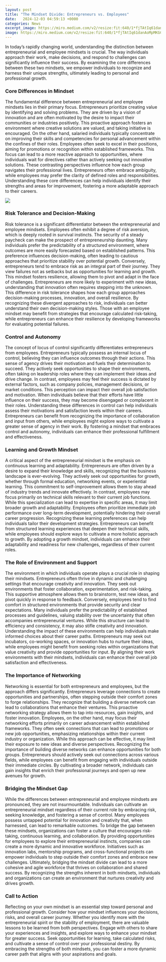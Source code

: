 ```yaml
---
layout: post
title: "The Mindset Divide: Entrepreneurs vs. Employees"
date:   2024-12-03 04:59:13 +0000
categories: News
excerpt_image: https://miro.medium.com/v2/resize:fit:640/1*fjTAtIq61danAoMpMKGC0A.png
image: https://miro.medium.com/v2/resize:fit:640/1*fjTAtIq61danAoMpMKGC0A.png
---
```


In today’s rapidly changing world, understanding the distinction between entrepreneurial and employee mindsets is crucial. The way individuals approach their work, make decisions, and respond to challenges can significantly influence their success. By examining the core differences between these two mindsets, we empower individuals to recognize and harness their unique strengths, ultimately leading to personal and professional growth.
### Core Differences in Mindset
The fundamental difference between entrepreneurial and employee mindsets lies in their primary focus. Entrepreneurs prioritize creating value by identifying and solving problems. They are driven by a vision of innovation and are often motivated by the desire to impact their communities or industries positively. This proactive approach fosters an environment where creative solutions are valued, and taking initiative is encouraged.
On the other hand, salaried individuals typically concentrate on improving their skills and competencies for personal advancement within the confines of their roles. Employees often seek to excel in their positions, aiming for promotions or recognition within established frameworks. This focus can lead to a more reactive approach to opportunities, where individuals wait for directives rather than actively seeking out innovative solutions. 
These contrasting perspectives influence how each group navigates their professional lives. Entrepreneurs often embrace ambiguity, while employees may prefer the clarity of defined roles and responsibilities. Understanding these core differences can help individuals identify their strengths and areas for improvement, fostering a more adaptable approach to their careers.

![](https://miro.medium.com/v2/resize:fit:640/1*fjTAtIq61danAoMpMKGC0A.png)
### Risk Tolerance and Decision-Making
Risk tolerance is a significant differentiator between the entrepreneurial and employee mindsets. Employees often exhibit a degree of risk aversion, which is deeply rooted in survival instincts. The security of a steady paycheck can make the prospect of entrepreneurship daunting. Many individuals prefer the predictability of a structured environment, where outcomes are more easily forecasted based on established patterns. This preference influences decision-making, often leading to cautious approaches that prioritize stability over potential growth.
Conversely, entrepreneurs tend to embrace risk as an integral part of their journey. They view failures not as setbacks but as opportunities for learning and growth. This mindset fosters resilience, allowing them to pivot and adapt in the face of challenges. Entrepreneurs are more likely to experiment with new ideas, understanding that innovation often requires stepping into the unknown. This difference in risk tolerance shapes how each group approaches decision-making processes, innovation, and overall resilience.
By recognizing these divergent approaches to risk, individuals can better understand their own decision-making styles. Those with an employee mindset may benefit from strategies that encourage calculated risk-taking, while entrepreneurs can enhance their resilience by developing frameworks for evaluating potential failures.
### Control and Autonomy
The concept of locus of control significantly differentiates entrepreneurs from employees. Entrepreneurs typically possess an internal locus of control, believing they can influence outcomes through their actions. This sense of agency drives their motivation and fuels their determination to succeed. They actively seek opportunities to shape their environments, often taking on leadership roles where they can implement their ideas and drive change.
In contrast, employees may feel their success is dictated by external factors, such as company policies, management decisions, or market conditions. This perception can impact their overall job satisfaction and motivation. When individuals believe that their efforts have little influence on their success, they may become disengaged or complacent in their roles.
Understanding these differences in control can help individuals assess their motivations and satisfaction levels within their careers. Entrepreneurs can benefit from recognizing the importance of collaboration and input from others, while employees might explore ways to cultivate a greater sense of agency in their work. By fostering a mindset that embraces control and autonomy, individuals can enhance their professional fulfillment and effectiveness.
### Learning and Growth Mindset
A critical aspect of the entrepreneurial mindset is the emphasis on continuous learning and adaptability. Entrepreneurs are often driven by a desire to expand their knowledge and skills, recognizing that the business landscape is ever-evolving. They actively seek out opportunities for growth, whether through formal education, networking events, or experiential learning. This commitment to self-improvement allows them to stay ahead of industry trends and innovate effectively.
In contrast, employees may focus primarily on technical skills relevant to their current job functions. While this specialization can lead to expertise in specific areas, it may limit broader growth and adaptability. Employees often prioritize immediate job performance over long-term development, potentially hindering their overall career progression.
Recognizing these learning preferences can help individuals tailor their development strategies. Entrepreneurs can benefit from structured learning experiences that deepen their technical skills, while employees should explore ways to cultivate a more holistic approach to growth. By adopting a growth mindset, individuals can enhance their adaptability and readiness for new challenges, regardless of their current roles.
### The Role of Environment and Support
The environment in which individuals operate plays a crucial role in shaping their mindsets. Entrepreneurs often thrive in dynamic and challenging settings that encourage creativity and innovation. They seek out environments that foster collaboration, experimentation, and risk-taking. This supportive atmosphere allows them to brainstorm, test new ideas, and pivot quickly in response to feedback.
Conversely, employees tend to find comfort in structured environments that provide security and clear expectations. Many individuals prefer the predictability of established processes and guidelines, valuing stability over the uncertainty that often accompanies entrepreneurial ventures. While this structure can lead to efficiency and consistency, it may also stifle creativity and innovation.
Understanding the impact of these environments can help individuals make informed choices about their career paths. Entrepreneurs may seek out incubators, co-working spaces, or innovation hubs to nurture their ideas, while employees might benefit from seeking roles within organizations that value creativity and provide opportunities for input. By aligning their work environments with their mindsets, individuals can enhance their overall job satisfaction and effectiveness.
### The Importance of Networking
Networking is essential for both entrepreneurs and employees, but the approach differs significantly. Entrepreneurs leverage connections to create opportunities and partnerships, often stepping outside their comfort zones to forge relationships. They recognize that building a diverse network can lead to collaborations that enhance their ventures. This proactive networking strategy allows them to tap into resources, gain insights, and foster innovation.
Employees, on the other hand, may focus their networking efforts primarily on career advancement within established frameworks. They often seek connections that can lead to promotions or new job opportunities, emphasizing relationships within their current industry or organization. While this approach can be effective, it may limit their exposure to new ideas and diverse perspectives.
Recognizing the importance of building diverse networks can enhance opportunities for both groups. Entrepreneurs should actively seek out connections across various fields, while employees can benefit from engaging with individuals outside their immediate circles. By cultivating a broader network, individuals can gain insights that enrich their professional journeys and open up new avenues for growth.
### Bridging the Mindset Gap
While the differences between entrepreneurial and employee mindsets are pronounced, they are not insurmountable. Individuals can cultivate an entrepreneurial mindset regardless of their current role by embracing risk, seeking knowledge, and fostering a sense of control. Many employees possess untapped potential for innovation and creativity that, when harnessed, can lead to remarkable outcomes.
To bridge the gap between these mindsets, organizations can foster a culture that encourages risk-taking, continuous learning, and collaboration. By providing opportunities for employees to explore their entrepreneurial instincts, companies can create a more dynamic and innovative workforce. Initiatives such as innovation labs, mentorship programs, and cross-functional projects can empower individuals to step outside their comfort zones and embrace new challenges.
Ultimately, bridging the mindset divide can lead to a more cohesive and agile workforce that thrives on collaboration and shared success. By recognizing the strengths inherent in both mindsets, individuals and organizations can create an environment that nurtures creativity and drives growth.
### Call to Action
Reflecting on your own mindset is an essential step toward personal and professional growth. Consider how your mindset influences your decisions, risks, and overall career journey. Whether you identify more with the entrepreneurial spirit or the stability of employment, there are valuable lessons to be learned from both perspectives.
Engage with others to share your experiences and insights, and explore ways to enhance your mindset for greater success. Seek opportunities for learning, take calculated risks, and cultivate a sense of control over your professional destiny. By embracing the strengths of both mindsets, you can foster a more dynamic career path that aligns with your aspirations and goals.